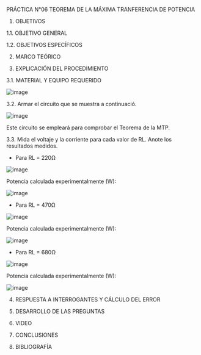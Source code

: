 PRÁCTICA N°06 TEOREMA DE LA MÁXIMA TRANFERENCIA DE POTENCIA

1. OBJETIVOS

1.1. OBJETIVO GENERAL

1.2. OBJETIVOS ESPECÍFICOS

2. MARCO TEÓRICO

3. EXPLICACIÓN DEL PROCEDIMIENTO

3.1. MATERIAL Y EQUIPO REQUERIDO

![image](https://user-images.githubusercontent.com/94008521/149839717-f5a8cdd2-7ce4-4bf2-8870-506e06a1f524.png)

3.2. Armar el circuito que se muestra a continuació.

![image](https://user-images.githubusercontent.com/94008521/149839857-3938c872-2c64-4b88-bcba-8e4265562126.png)

Este circuito se empleará para comprobar el Teorema de la MTP.

3.3. Mida el voltaje y la corriente para cada valor de RL. Anote los resultados medidos.

- Para RL = 220Ω

![image](https://user-images.githubusercontent.com/94008521/149840121-695ee436-5c6c-4080-908e-b109094608e2.png)

Potencia calculada experimentalmente (W):

![image](https://user-images.githubusercontent.com/94008521/149840314-3fff019b-2227-4158-a40e-4aeafe22763f.png)

- Para RL = 470Ω

![image](https://user-images.githubusercontent.com/94008521/149840401-77b7fedd-94b1-4e44-ac66-04a8d9876263.png)

Potencia calculada experimentalmente (W):

![image](https://user-images.githubusercontent.com/94008521/149840555-a0b23035-ecc1-464b-92d5-a4be76d51cd8.png)

- Para RL = 680Ω

![image](https://user-images.githubusercontent.com/94008521/149840658-df40ed9b-d56a-48ee-8d20-0ace27318485.png)

Potencia calculada experimentalmente (W):

![image](https://user-images.githubusercontent.com/94008521/149840800-36c7dda6-93fd-4fc6-907e-ca440ea91752.png)



4. RESPUESTA A INTERROGANTES Y CÁLCULO DEL ERROR

5. DESARROLLO DE LAS PREGUNTAS

6. VIDEO

7. CONCLUSIONES 

8. BIBLIOGRAFÍA
